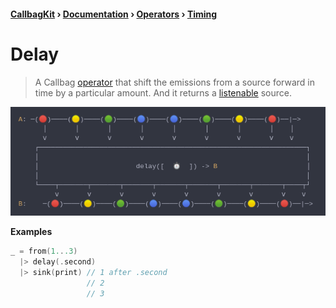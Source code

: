 #### [CallbagKit][Callbag] › [Documentation][Documentation] › [Operators][Operators] › [Timing][Timing]
# Delay
> A Callbag [operator][Operators] that shift the emissions from a source forward
> in time by a particular amount. And it returns a [listenable][Sources] source.

<img src="./Delay.png">

<!-- ```swift
A: ─(🔴)────(🟡)────(🟢)────(🔵)────(🔵)────(🟢)────(🟡)────(🔴)──|─>
      │       │       │       │       │       │       │       │    │
      ⅴ       ⅴ       ⅴ       ⅴ       ⅴ       ⅴ       ⅴ       ⅴ    ⅴ
    ┌──────────────────────────────────────────────────────────────────┐
    │                                                                  │
    │                        delay([  ⏱️  ]) -> B                      │
    │                                                                  │
    └────┬───────┬───────┬───────┬───────┬───────┬───────┬───────┬────┬┘
         ⅴ       ⅴ       ⅴ       ⅴ       ⅴ       ⅴ       ⅴ       ⅴ    ⅴ
B:    ─(🔴)────(🟡)────(🟢)────(🔵)────(🔵)────(🟢)────(🟡)────(🔴)──|─>
``` -->

**Examples**

```swift
_ = from(1...3)
  |> delay(.second)
  |> sink(print) // 1 after .second
                 // 2
                 // 3
```

[Callbag]: <../../../README.md> (Callbag)
[Documentation]: <../../README.md> (Documentation)
[Operators]: <../README.md> (Operators)
[Timing]: <./README.md> (Timing)

[Sources]: <../../Sources/README.md> (Sources)